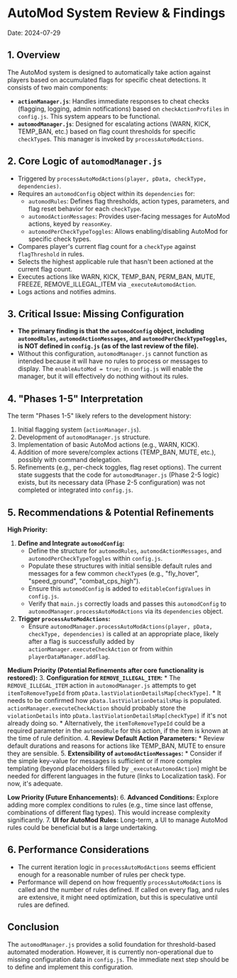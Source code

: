 # AutoMod System Review & Findings

Date: 2024-07-29

## 1. Overview

The AutoMod system is designed to automatically take action against players based on accumulated flags for specific cheat detections. It consists of two main components:
-   **`actionManager.js`**: Handles immediate responses to cheat checks (flagging, logging, admin notifications) based on `checkActionProfiles` in `config.js`. This system appears to be functional.
-   **`automodManager.js`**: Designed for escalating actions (WARN, KICK, TEMP_BAN, etc.) based on flag count thresholds for specific `checkType`s. This manager is invoked by `processAutoModActions`.

## 2. Core Logic of `automodManager.js`

-   Triggered by `processAutoModActions(player, pData, checkType, dependencies)`.
-   Requires an `automodConfig` object within its `dependencies` for:
    -   `automodRules`: Defines flag thresholds, action types, parameters, and flag reset behavior for each `checkType`.
    -   `automodActionMessages`: Provides user-facing messages for AutoMod actions, keyed by `reasonKey`.
    -   `automodPerCheckTypeToggles`: Allows enabling/disabling AutoMod for specific check types.
-   Compares player's current flag count for a `checkType` against `flagThreshold` in rules.
-   Selects the highest applicable rule that hasn't been actioned at the current flag count.
-   Executes actions like WARN, KICK, TEMP_BAN, PERM_BAN, MUTE, FREEZE, REMOVE_ILLEGAL_ITEM via `_executeAutomodAction`.
-   Logs actions and notifies admins.

## 3. Critical Issue: Missing Configuration

-   **The primary finding is that the `automodConfig` object, including `automodRules`, `automodActionMessages`, and `automodPerCheckTypeToggles`, is NOT defined in `config.js` (as of the last review of the file).**
-   Without this configuration, `automodManager.js` cannot function as intended because it will have no rules to process or messages to display. The `enableAutoMod = true;` in `config.js` will enable the manager, but it will effectively do nothing without its rules.

## 4. "Phases 1-5" Interpretation

The term "Phases 1-5" likely refers to the development history:
1.  Initial flagging system (`actionManager.js`).
2.  Development of `automodManager.js` structure.
3.  Implementation of basic AutoMod actions (e.g., WARN, KICK).
4.  Addition of more severe/complex actions (TEMP_BAN, MUTE, etc.), possibly with command delegation.
5.  Refinements (e.g., per-check toggles, flag reset options).
The current state suggests that the code for `automodManager.js` (Phase 2-5 logic) exists, but its necessary data (Phase 2-5 configuration) was not completed or integrated into `config.js`.

## 5. Recommendations & Potential Refinements

**High Priority:**
1.  **Define and Integrate `automodConfig`:**
    *   Define the structure for `automodRules`, `automodActionMessages`, and `automodPerCheckTypeToggles` within `config.js`.
    *   Populate these structures with initial sensible default rules and messages for a few common `checkType`s (e.g., "fly_hover", "speed_ground", "combat_cps_high").
    *   Ensure this `automodConfig` is added to `editableConfigValues` in `config.js`.
    *   Verify that `main.js` correctly loads and passes this `automodConfig` to `automodManager.processAutoModActions` via its `dependencies` object.
2.  **Trigger `processAutoModActions`:**
    *   Ensure `automodManager.processAutoModActions(player, pData, checkType, dependencies)` is called at an appropriate place, likely after a flag is successfully added by `actionManager.executeCheckAction` or from within `playerDataManager.addFlag`.

**Medium Priority (Potential Refinements after core functionality is restored):**
3.  **Configuration for `REMOVE_ILLEGAL_ITEM`:**
    *   The `REMOVE_ILLEGAL_ITEM` action in `automodManager.js` attempts to get `itemToRemoveTypeId` from `pData.lastViolationDetailsMap[checkType]`.
    *   It needs to be confirmed how `pData.lastViolationDetailsMap` is populated. `actionManager.executeCheckAction` should probably store the `violationDetails` into `pData.lastViolationDetailsMap[checkType]` if it's not already doing so.
    *   Alternatively, the `itemToRemoveTypeId` could be a required parameter in the `automodRule` for this action, if the item is known at the time of rule definition.
4.  **Review Default Action Parameters:**
    *   Review default durations and reasons for actions like TEMP_BAN, MUTE to ensure they are sensible.
5.  **Extensibility of `automodActionMessages`:**
    *   Consider if the simple key-value for messages is sufficient or if more complex templating (beyond placeholders filled by `_executeAutomodAction`) might be needed for different languages in the future (links to Localization task). For now, it's adequate.

**Low Priority (Future Enhancements):**
6.  **Advanced Conditions:** Explore adding more complex conditions to rules (e.g., time since last offense, combinations of different flag types). This would increase complexity significantly.
7.  **UI for AutoMod Rules:** Long-term, a UI to manage AutoMod rules could be beneficial but is a large undertaking.

## 6. Performance Considerations
-   The current iteration logic in `processAutoModActions` seems efficient enough for a reasonable number of rules per check type.
-   Performance will depend on how frequently `processAutoModActions` is called and the number of rules defined. If called on every flag, and rules are extensive, it might need optimization, but this is speculative until rules are defined.

## Conclusion
The `automodManager.js` provides a solid foundation for threshold-based automated moderation. However, it is currently non-operational due to missing configuration data in `config.js`. The immediate next step should be to define and implement this configuration.
